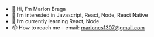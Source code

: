 - 👋 Hi, I’m Marlon Braga
- 👀 I’m interested in Javascript, React, Node, React Native
- 🌱 I’m currently learning React, Node
- 📫 How to reach me - email: marloncs1307@gmail.com
